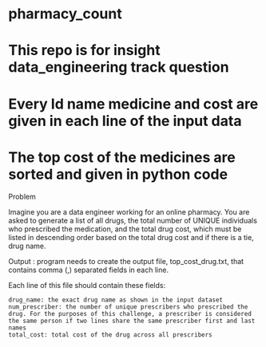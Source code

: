# pharmacy_count
# This repo is for insight data_engineering track question

# Every Id name medicine and cost are given in each line of the input data 
# The top cost of the medicines are sorted and given in python code 


Problem

Imagine you are a data engineer working for an online pharmacy. You are asked to generate a list of all drugs, the total number of UNIQUE individuals who prescribed the medication, and the total drug cost, which must be listed in descending order based on the total drug cost and if there is a tie, drug name.


Output : program needs to create the output file, top_cost_drug.txt, that contains comma (,) separated fields in each line.

Each line of this file should contain these fields:

    drug_name: the exact drug name as shown in the input dataset
    num_prescriber: the number of unique prescribers who prescribed the drug. For the purposes of this challenge, a prescriber is considered the same person if two lines share the same prescriber first and last names
    total_cost: total cost of the drug across all prescribers

